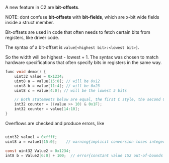 
A new feature in C2 are __bit-offsets__.

NOTE: dont confuse __bit-offsets__ with __bit-fields__, which are x-bit wide fields inside a
struct member.

Bit-offsets are used in code that often needs to fetch certain bits from registers, like
driver code.

The syntax of a bit-offset is `value[<highest bit>:<lowest bit>]`.

So the width will be highest - lowest + 1. The syntax was chosen to match
hardware specifications that often specify bits in registers in the same way.

```c
func void demo() {
    uint32 value = 0x1234;
    uint8 a = value[15:8]; // will be 0x12
    uint8 b = value[11:4]; // will be 0x23
    uint8 c = value[4:0]; // will be the lowest 5 bits

    // Both statements below are equal, the first C style, the second C2 style
    int32 counter = ((value >> 10) & 0x1F);
    int32 counter = value[14:10];
}
```

Overflows are checked and produce errors, like

```c

uint32 value1 = 0xffff;
uint8 a = value1[15:0];    // warning{implicit conversion loses integer precision 'uint16' to 'uint8'}

const uint32 Value2 = 0x1234;
int8 b = Value2[6:0] + 100;  // error{constant value 152 out-of-bounds for type 'int8', range [-128, 127]}

```
